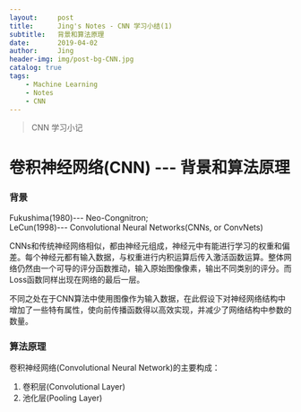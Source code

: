```yaml
---
layout:     post
title:      Jing's Notes - CNN 学习小结(1)
subtitle:   背景和算法原理
date:       2019-04-02
author:     Jing
header-img: img/post-bg-CNN.jpg
catalog: true
tags:
    - Machine Learning
    - Notes
    - CNN
---
```


> CNN 学习小记


# 卷积神经网络(CNN) --- 背景和算法原理
### 背景
Fukushima(1980)--- Neo-Congnitron;<br>
LeCun(1998)--- Convolutional Neural Networks(CNNs, or ConvNets)

CNNs和传统神经网络相似，都由神经元组成，神经元中有能进行学习的权重和偏差。每个神经元都有输入数据，与权重进行内积运算后传入激活函数运算。整体网络仍然由一个可导的评分函数推动，输入原始图像像素，输出不同类别的评分。而Loss函数同样出现在网络的最后一层。

不同之处在于CNN算法中使用图像作为输入数据，在此假设下对神经网络结构中增加了一些特有属性，使向前传播函数得以高效实现，并减少了网络结构中参数的数量。
### 算法原理
卷积神经网络(Convolutional Neural Network)的主要构成：
1. 卷积层(Convolutional Layer)
2. 池化层(Pooling Layer)

